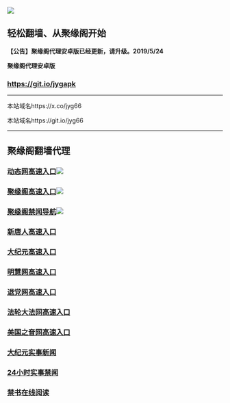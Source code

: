 ![](https://raw.githubusercontent.com/hao369/a/master/j.jpg)



## 轻松翻墙、从聚缘阁开始



**【公告】聚缘阁代理安卓版已经更新，请升级。2019/5/24**

 
**聚缘阁代理安卓版**
### https://git.io/jygapk  

***

本站域名https://x.co/jyg66 

本站域名https://git.io/jyg66



***




## 聚缘阁翻墙代理 




### [动态网高速入口](http://5a.59uap.xyz/eerw/505)![](http://tupian.425e.eu.org/jygdl.gif)

### [聚缘阁高速入口](http://jtz.juyrb.cf)![](http://tupian.425e.eu.org/jyg.gif)


### [聚缘阁禁闻导航](https://083z9s2fs8.execute-api.ap-northeast-2.amazonaws.com/2)![](http://tupian.425e.eu.org/jyg.gif)




### [新唐人高速入口](http://5a.59uap.xyz/eerw/5)

### [大纪元高速入口](http://5a.59uap.xyz/eerw/7)

### [明慧网高速入口](http://5a.59uap.xyz/eerw/3)

### [退党网高速入口](http://5a.59uap.xyz/eerw/8)

### [法轮大法网高速入口](http://5a.59uap.xyz/eerw/15)

### [美国之音网高速入口](http://5a.59uap.xyz/eerw/18)












### [大纪元实事新闻](https://git.io/fjmgE)

### [24小时实事禁闻](https://git.io/fj3Go)

### [禁书在线阅读](https://git.io/fjJ5Z)






